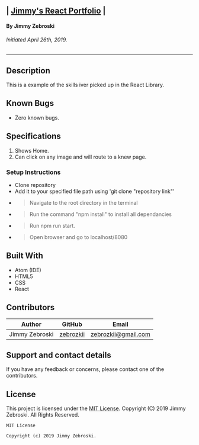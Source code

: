 ## | <u>**Jimmy's React Portfolio**</u> |

#### By Jimmy Zebroski
###### Initiated April 26th, 2019.

----------

## Description
This is a example of the skills iver picked up in the React Library.

## Known Bugs
* Zero known bugs.

## Specifications
  1. Shows Home.
  2. Can click on any image and will route to a knew page.

### Setup Instructions
  * Clone repository
  * Add it to your specified file path using 'git clone "repository link"'
  * > Navigate to the root directory in the terminal
  * > Run the command "npm install" to install all dependancies
  * > Run npm run start.
  * > Open browser and go to localhost/8080

## Built With

* Atom (IDE)
* HTML5
* CSS
* React


## Contributors

| Author | GitHub | Email |
|--------|:------:|:-----:|
| Jimmy Zebroski | [zebrozkii](https://github.com/zebrozkii) |  [zebrozkii@gmail.com](zebrozkii@gmail.com) |

## Support and contact details

If you have any feedback or concerns, please contact one of the contributors.

## License

This project is licensed under the [MIT License](https://opensource.org/licenses/MIT). Copyright (C) 2019 Jimmy Zebroski. All Rights Reserved.
```
MIT License

Copyright (c) 2019 Jimmy Zebroski.
